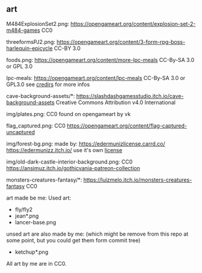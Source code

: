 
## art

M484ExplosionSet2.png:
https://opengameart.org/content/explosion-set-2-m484-games
CC0

threeformsPJ2.png:
https://opengameart.org/content/3-form-rpg-boss-harlequin-epicycle
CC-BY 3.0

foods.png:
https://opengameart.org/content/more-lpc-meals
CC-By-SA 3.0 or GPL 3.0

lpc-meals:
https://opengameart.org/content/lpc-meals
CC-By-SA 3.0 or GPL3.0
see [credirs](lpc-meals/CREDITS-meals.txt) for more infos

cave-background-assets/*:
https://slashdashgamesstudio.itch.io/cave-background-assets
Creative Commons Attribution v4.0 International

img/plates.png:
CC0 found on opengameart by vk

flag_captured.png:
CC0
https://opengameart.org/content/flag-captured-uncaptured

img/forest-bg.png:
made by: https://edermunizlicense.carrd.co/ https://edermunizz.itch.io/
use it's own [license](img/forest-bg-license.txt)

img/old-dark-castle-interior-background.png:
CC0
https://ansimuz.itch.io/gothicvania-patreon-collection

monsters-creatures-fantasy/*:
https://luizmelo.itch.io/monsters-creatures-fantasy
CC0

art made be me:
Used art:
- fly/fly2
- jean*.png
- lancer-base.png

unsed art are also made by me:
(which might be remove from this repo at some point, but you could get them form commit tree)
- ketchup*.png

All art by me are in CC0.